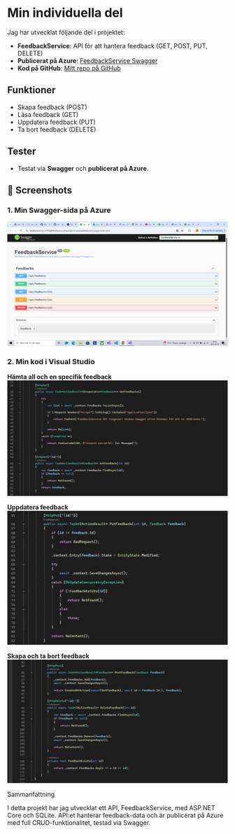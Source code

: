 # Min individuella del

Jag har utvecklat följande del i projektet:

- **FeedbackService**: API för att hantera feedback (GET, POST, PUT, DELETE)
- **Publicerat på Azure**: [FeedbackService Swagger](https://feedbackservice-h7f2dqh5bufkcsac.northeurope-01.azurewebsites.net/swagger/index.html)
- **Kod på GitHub**: [Mitt repo på GitHub](https://github.com/Younes-nackademin/FeedbackService)

## Funktioner

- Skapa feedback (POST)
- Läsa feedback (GET)
- Uppdatera feedback (PUT)
- Ta bort feedback (DELETE)

## Tester

- Testat via **Swagger** och **publicerat på Azure**.

## 📸 Screenshots

### 1. Min Swagger-sida på Azure
![Swagger på Azure](images/4.png)

### 2. Min kod i Visual Studio

**Hämta all och en specifik feedback**  
![Kod - GetFeedbacks och GetFeedback](images/1.png)

**Uppdatera feedback**  
![Kod - PutFeedback](images/2.png)

**Skapa och ta bort feedback**  
![Kod - PostFeedback och DeleteFeedback](images/3.png)

Sammanfattning

I detta projekt har jag utvecklat ett API, FeedbackService, med ASP.NET Core och SQLite. API:et hanterar feedback-data och är publicerat på Azure med full CRUD-funktionalitet, testad via Swagger.
